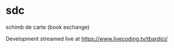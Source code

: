 # sdc
schimb de carte
(book exchange)


Development streamed live at https://www.livecoding.tv/tbardici/
